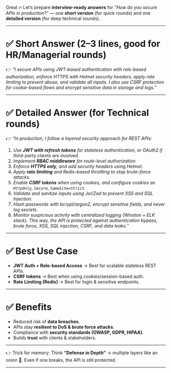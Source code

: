 Great 🔥 Let’s prepare **interview-ready answers** for _“How do you secure APIs in production?”_ — one **short version** (for quick rounds) and one **detailed version** (for deep technical rounds).

---

# ✅ Short Answer (2–3 lines, good for HR/Managerial rounds)

👉 _“I secure APIs using JWT-based authentication with role-based authorization, enforce HTTPS with Helmet security headers, apply rate limiting to prevent abuse, and validate all inputs. I also use CSRF protection for cookie-based flows and encrypt sensitive data in storage and logs.”_

---

# ✅ Detailed Answer (for Technical rounds)

👉 _“In production, I follow a layered security approach for REST APIs:_

1. _Use **JWT with refresh tokens** for stateless authentication, or OAuth2 if third-party clients are involved._
2. _Implement **RBAC middleware** for route-level authorization._
3. _Enforce **HTTPS only**, and add security headers using Helmet._
4. _Apply **rate limiting** and Redis-based throttling to stop brute-force attacks._
5. _Enable **CSRF tokens** when using cookies, and configure cookies as `HttpOnly`, `Secure`, `SameSite=Strict`._
6. _Validate and sanitize inputs using Joi/Zod to prevent XSS and SQL Injection._
7. _Hash passwords with bcrypt/argon2, encrypt sensitive fields, and never log secrets._
8. _Monitor suspicious activity with centralized logging (Winston + ELK stack)._
   _This way, the API is protected against authentication bypass, brute force, XSS, SQL injection, CSRF, and data leaks.”_

---

# ✅ Best Use Case

- **JWT Auth + Role-based Access** → Best for scalable stateless REST APIs.
- **CSRF tokens** → Best when using cookies/session-based auth.
- **Rate Limiting (Redis)** → Best for login & sensitive endpoints.

---

# ✅ Benefits

- Reduced risk of **data breaches**.
- APIs stay **resilient to DoS & brute force attacks**.
- Compliance with **security standards (OWASP, GDPR, HIPAA)**.
- Builds **trust** with clients & stakeholders.

---

👉 Trick for memory: Think **“Defense in Depth”** → multiple layers like an onion 🧅. Even if one breaks, the API is still protected.

---
